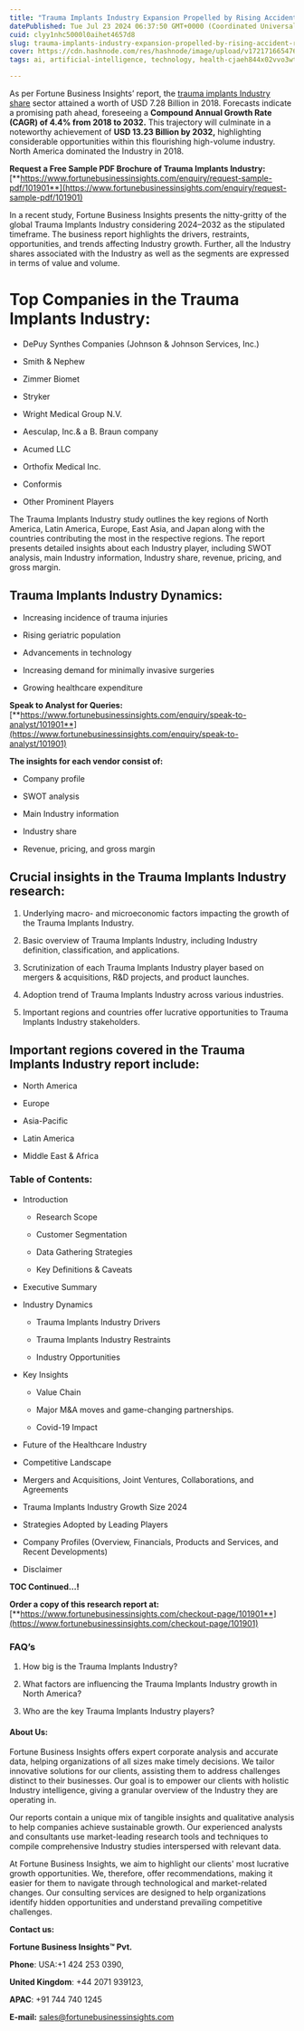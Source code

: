```yaml
---
title: "Trauma Implants Industry Expansion Propelled by Rising Accident Rates"
datePublished: Tue Jul 23 2024 06:37:50 GMT+0000 (Coordinated Universal Time)
cuid: clyy1nhc5000l0aihet4657d8
slug: trauma-implants-industry-expansion-propelled-by-rising-accident-rates
cover: https://cdn.hashnode.com/res/hashnode/image/upload/v1721716654761/7a5ae075-571e-4c0e-8203-74f304430f1c.png
tags: ai, artificial-intelligence, technology, health-cjaeh844x02vvo3wtj5r2s75q, healthcare

---
```


As per Fortune Business Insights’ report, the [trauma implants Industry share](https://www.fortunebusinessinsights.com/market-reports/trauma-implants-market-101901) sector attained a worth of USD 7.28 Billion in 2018. Forecasts indicate a promising path ahead, foreseeing a **Compound Annual Growth Rate (CAGR) of 4.4% from 2018 to 2032.** This trajectory will culminate in a noteworthy achievement of **USD 13.23 Billion by 2032,** highlighting considerable opportunities within this flourishing high-volume industry. North America dominated the Industry in 2018.

**Request a Free Sample PDF Brochure of Trauma Implants Industry:** [**https://www.fortunebusinessinsights.com/enquiry/request-sample-pdf/101901**](https://www.fortunebusinessinsights.com/enquiry/request-sample-pdf/101901)

In a recent study, Fortune Business Insights presents the nitty-gritty of the global Trauma Implants Industry considering 2024–2032 as the stipulated timeframe. The business report highlights the drivers, restraints, opportunities, and trends affecting Industry growth. Further, all the Industry shares associated with the Industry as well as the segments are expressed in terms of value and volume.

# **Top Companies in the Trauma Implants Industry:**

* DePuy Synthes Companies (Johnson & Johnson Services, Inc.)
    
* Smith & Nephew
    
* Zimmer Biomet
    
* Stryker
    
* Wright Medical Group N.V.
    
* Aesculap, Inc.& a B. Braun company
    
* Acumed LLC
    
* Orthofix Medical Inc.
    
* Conformis
    
* Other Prominent Players
    

The Trauma Implants Industry study outlines the key regions of North America, Latin America, Europe, East Asia, and Japan along with the countries contributing the most in the respective regions. The report presents detailed insights about each Industry player, including SWOT analysis, main Industry information, Industry share, revenue, pricing, and gross margin.

## Trauma Implants Industry **Dynamics**:

* Increasing incidence of trauma injuries
    
* Rising geriatric population
    
* Advancements in technology
    
* Increasing demand for minimally invasive surgeries
    
* Growing healthcare expenditure
    

**Speak to Analyst for Queries:** [**https://www.fortunebusinessinsights.com/enquiry/speak-to-analyst/101901**](https://www.fortunebusinessinsights.com/enquiry/speak-to-analyst/101901)

**The insights for each vendor consist of:**

* Company profile
    
* SWOT analysis
    
* Main Industry information
    
* Industry share
    
* Revenue, pricing, and gross margin
    

## **Crucial insights in the Trauma Implants Industry research:**

1. Underlying macro- and microeconomic factors impacting the growth of the Trauma Implants Industry.
    
2. Basic overview of Trauma Implants Industry, including Industry definition, classification, and applications.
    
3. Scrutinization of each Trauma Implants Industry player based on mergers & acquisitions, R&D projects, and product launches.
    
4. Adoption trend of Trauma Implants Industry across various industries.
    
5. Important regions and countries offer lucrative opportunities to Trauma Implants Industry stakeholders.
    

## **Important regions covered in the Trauma Implants Industry report include:**

* North America
    
* Europe
    
* Asia-Pacific
    
* Latin America
    
* Middle East & Africa
    

### **Table of Contents:**

* Introduction
    
    * Research Scope
        
    * Customer Segmentation
        
    * Data Gathering Strategies
        
    * Key Definitions & Caveats
        
* Executive Summary
    
* Industry Dynamics
    
    * Trauma Implants Industry Drivers
        
    * Trauma Implants Industry Restraints
        
    * Industry Opportunities
        
* Key Insights
    
    * Value Chain
        
    * Major M&A moves and game-changing partnerships.
        
    * Covid-19 Impact
        
* Future of the Healthcare Industry
    
* Competitive Landscape
    
* Mergers and Acquisitions, Joint Ventures, Collaborations, and Agreements
    
* Trauma Implants Industry Growth Size 2024
    
* Strategies Adopted by Leading Players
    
* Company Profiles (Overview, Financials, Products and Services, and Recent Developments)
    
* Disclaimer
    

**TOC Continued…!**

**Order a copy of this research report at:** [**https://www.fortunebusinessinsights.com/checkout-page/101901**](https://www.fortunebusinessinsights.com/checkout-page/101901)

### **FAQ’s**

1. How big is the Trauma Implants Industry?
    
2. What factors are influencing the Trauma Implants Industry growth in North America?
    
3. Who are the key Trauma Implants Industry players?
    

#### **About Us:**

Fortune Business Insights offers expert corporate analysis and accurate data, helping organizations of all sizes make timely decisions. We tailor innovative solutions for our clients, assisting them to address challenges distinct to their businesses. Our goal is to empower our clients with holistic Industry intelligence, giving a granular overview of the Industry they are operating in.

Our reports contain a unique mix of tangible insights and qualitative analysis to help companies achieve sustainable growth. Our experienced analysts and consultants use market-leading research tools and techniques to compile comprehensive Industry studies interspersed with relevant data.

At Fortune Business Insights, we aim to highlight our clients' most lucrative growth opportunities. We, therefore, offer recommendations, making it easier for them to navigate through technological and market-related changes. Our consulting services are designed to help organizations identify hidden opportunities and understand prevailing competitive challenges.

**Contact us:**

**Fortune Business Insights™ Pvt.**

**Phone**: USA:+1 424 253 0390,

**United Kingdom**: +44 2071 939123,

**APAC**: +91 744 740 1245

**E-mail:** [sales@fortunebusinessinsights.com](mailto:sales@fortunebusinessinsights.com)